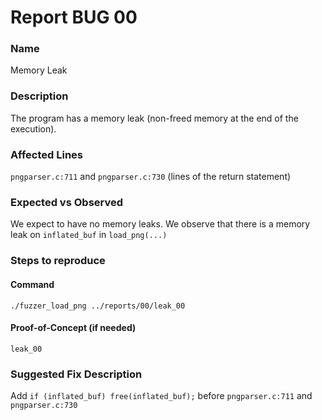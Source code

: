 # Report BUG 00

### Name
Memory Leak

### Description
The program has a memory leak (non-freed memory at the end of the execution).

### Affected Lines
`pngparser.c:711` and `pngparser.c:730` (lines of the return statement)

### Expected vs Observed
We expect to have no memory leaks. We observe that there is a memory leak on `inflated_buf` in `load_png(...)`

### Steps to reproduce
#### Command
`./fuzzer_load_png ../reports/00/leak_00`

#### Proof-of-Concept (if needed)
`leak_00`

### Suggested Fix Description
Add `if (inflated_buf) free(inflated_buf);` before `pngparser.c:711` and `pngparser.c:730`

